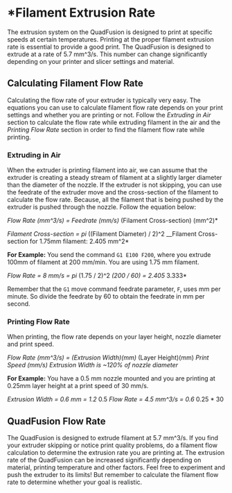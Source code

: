 # \*Filament Extrusion Rate

The extrusion system on the QuadFusion is designed to print at specific speeds at certain temperatures. Printing at the proper filament extrusion rate is essential to provide a good print. The QuadFusion is designed to extrude at a rate of 5.7 mm^3/s. This number can change significantly depending on your printer and slicer settings and material.

## Calculating Filament Flow Rate

Calculating the flow rate of your extruder is typically very easy. The equations you can use to calculate filament flow rate depends on your print settings and whether you are printing or not. Follow the _Extruding in Air_ section to calculate the flow rate while extruding filament in the air and the _Printing Flow Rate_ section in order to find the filament flow rate while printing.

### Extruding in Air

When the extruder is printing filament into air, we can assume that the extruder is creating a steady stream of filament at a slightly larger diameter than the diameter of the nozzle. If the extruder is not skipping, you can use the feedrate of the extruder move and the cross-section of the filament to calculate the flow rate. Because, all the filament that is being pushed by the extruder is pushed through the nozzle. Follow the equation below:

_Flow Rate \(mm^3/s\) = Feedrate \(mm/s\)_ \(Filament Cross-section\) \(mm^2\)\*

_Filament Cross-section = pi_ \(\(Filament Diameter\) / 2\)^2 \_\_Filament Cross-section for 1.75mm filament: 2.405 mm^2\*

**For Example:** You send the command `G1 E100 F200`, where you extrude 100mm of filament at 200 mm/min. You are using 1.75 mm filament.

_Flow Rate = 8 mm/s = pi_ \(1.75 / 2\)^2 _\(200 / 60\) = 2.405_ 3.333\*

Remember that the `G1` move command feedrate parameter, `F`, uses mm per minute. So divide the feedrate by 60 to obtain the feedrate in mm per second.

### Printing Flow Rate

When printing, the flow rate depends on your layer height, nozzle diameter and print speed.

_Flow Rate \(mm^3/s\) = \(Extrusion Width\)\(mm\)_ \(Layer Height\)\(mm\) _Print Speed \(mm/s\)_ _Extrusion Width is ~120% of nozzle diameter_

**For Example:** You have a 0.5 mm nozzle mounted and you are printing at 0.25mm layer height at a print speed of 30 mm/s.

_Extrusion Width = 0.6 mm = 1.2_ 0.5 _Flow Rate = 4.5 mm^3/s = 0.6_ 0.25 \* 30

## QuadFusion Flow Rate

The QuadFusion is designed to extrude filament at 5.7 mm^3/s. If you find your extruder skipping or notice print quality problems, do a filament flow calculation to determine the extrusion rate you are printing at. The extrusion rate of the QuadFusion can be increased significantly depending on material, printing temperature and other factors. Feel free to experiment and push the extruder to its limits! But remember to calculate the filament flow rate to determine whether your goal is realistic.

